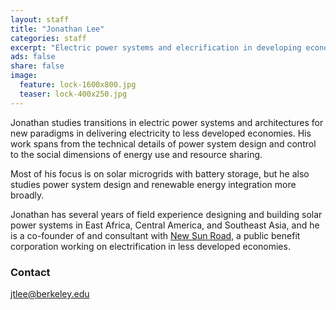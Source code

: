 ```yaml
---
layout: staff
title: "Jonathan Lee"
categories: staff
excerpt: "Electric power systems and elecrification in developing economies"
ads: false
share: false
image:
  feature: lock-1600x800.jpg
  teaser: lock-400x250.jpg
---
```


Jonathan studies transitions in electric power systems and architectures for new paradigms in delivering electricity to less developed economies. His work spans from the technical details of power system design and control to the social dimensions of energy use and resource sharing.

Most of his focus is on solar microgrids with battery storage, but he also studies power system design and renewable energy integration more broadly.

Jonathan has several years of field experience designing and building solar power systems in East Africa, Central America, and Southeast Asia, and he is a co-founder of and consultant with [New Sun Road](https://www.newsunroad.com/), a public benefit corporation working on electrification in less developed economies.

### Contact
[jtlee@berkeley.edu](mailto:jtlee@berkeley.edu)
